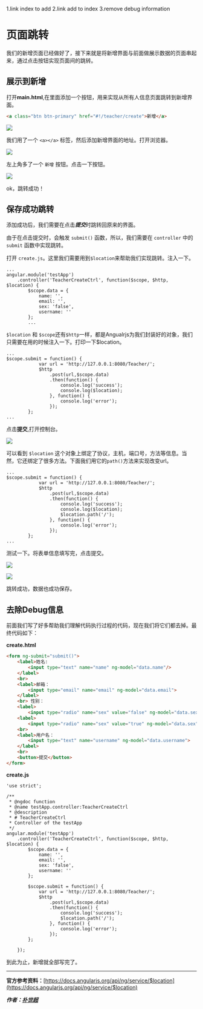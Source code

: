 1.link index to add
2.link add to index
3.remove debug information

# 页面跳转

我们的新增页面已经做好了，接下来就是将新增界面与前面做展示数据的页面串起来，通过点击按钮实现页面间的跳转。

## 展示到新增

打开**main.html**,在里面添加一个按钮，用来实现从所有人信息页面跳转到新增界面。


```html
<a class="btn btn-primary" href="#!/teacher/create">新增</a>
```

![](image/2017-11-10.1.png)

我们用了一个 `<a></a>` 标签，然后添加新增界面的地址。打开浏览器。

![](image/2017-11-10.2.png)

左上角多了一个 `新增` 按钮。点击一下按钮。

![](image/2017-11-10.3.png)

ok，跳转成功！

## 保存成功跳转

添加成功后，我们需要在点击***提交***时跳转回原来的界面。

由于在点击提交时，会触发 `submit()` 函数，所以，我们需要在 `controller` 中的 `submit` 函数中实现跳转。

打开 `create.js`。这里我们需要用到`$location`来帮助我们实现跳转。注入一下。

```angularjs
...
angular.module('testApp')
    .controller('TeacherCreateCtrl', function($scope, $http, $location) {
        $scope.data = {
            name: '',
            email: '',
            sex: 'false',
            username: ''
        };
        ...
```

`$location` 和 `$scope`还有`$http`一样，都是Angualrjs为我们封装好的对象，我们只需要在用的时候注入一下。打印一下$location。

```angularjs
...
$scope.submit = function() {
            var url = 'http://127.0.0.1:8080/Teacher/';
            $http
                .post(url,$scope.data)
                .then(function() {
                    console.log('success');
                    console.log($location);
                }, function() {
                    console.log('error');
                });
        };
...
```

点击**提交**,打开控制台。

![](image/2017-11-10.4.png)

可以看到 `$location` 这个对象上绑定了协议，主机，端口号，方法等信息。当然，它还绑定了很多方法。下面我们用它的`path()`方法来实现改变url。

```angularjs
...
$scope.submit = function() {
            var url = 'http://127.0.0.1:8080/Teacher/';
            $http
                .post(url,$scope.data)
                .then(function() {
                    console.log('success');
                    console.log($location);
                    $location.path('/');
                }, function() {
                    console.log('error');
                });
        };
...
```

测试一下。将表单信息填写完，点击提交。

![](image/2017-11-10.5.png)

![](image/2017-11-10.6.png)

跳转成功，数据也成功保存。

## 去除Debug信息

前面我们写了好多帮助我们理解代码执行过程的代码，现在我们将它们都去掉。最终代码如下：

**create.html**

```html
<form ng-submit="submit()">
    <label>姓名:
        <input type="text" name="name" ng-model="data.name"/>
    </label>
    <br>
    <label>邮箱：
        <input type="email" name="email" ng-model="data.email">
    </label>
    <br> 性别：
    <label>
        <input type="radio" name="sex" value="false" ng-model="data.sex">男</label>
    <label>
        <input type="radio" name="sex" value="true" ng-model="data.sex">女</label>
    <br>
    <label>用户名：
        <input type="text" name="username" ng-model="data.username">
    </label>
    <br>
    <button>提交</button>
</form>
```

**create.js**

```angularjs
'use strict';

/**
 * @ngdoc function
 * @name testApp.controller:TeacherCreateCtrl
 * @description
 * # TeacherCreateCtrl
 * Controller of the testApp
 */
angular.module('testApp')
    .controller('TeacherCreateCtrl', function($scope, $http, $location) {
        $scope.data = {
            name: '',
            email: '',
            sex: 'false',
            username: ''
        };

        $scope.submit = function() {
            var url = 'http://127.0.0.1:8080/Teacher/';
            $http
                .post(url,$scope.data)
                .then(function() {
                    console.log('success');
                    $location.path('/');
                }, function() {
                    console.log('error');
                });
        };

    });
```

到此为止，新增就全部写完了。

-------------

**官方参考资料：**[https://docs.angularjs.org/api/ng/service/$location](https://docs.angularjs.org/api/ng/service/$location)

***作者：[朴世超](www.mengyunzhi.com)***